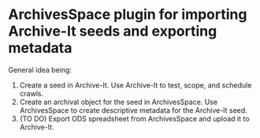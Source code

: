 # ArchivesSpace plugin for importing Archive-It seeds and exporting metadata

General idea being:
1. Create a seed in Archive-It. Use Archive-It to test, scope, and schedule crawls.
2. Create an archival object for the seed in ArchivesSpace. Use ArchivesSpace to create descriptive metadata for the Archive-It seed.
3. (TO DO) Export ODS spreadsheet from ArchivesSpace and upload it to Archive-It.